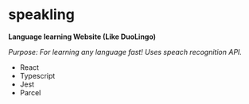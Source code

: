 # speakling

<b>Language learning Website (Like DuoLingo)</b>

<i>Purpose: For learning any language fast! Uses speach recognition  API.</i>

- React
- Typescript
- Jest
- Parcel
